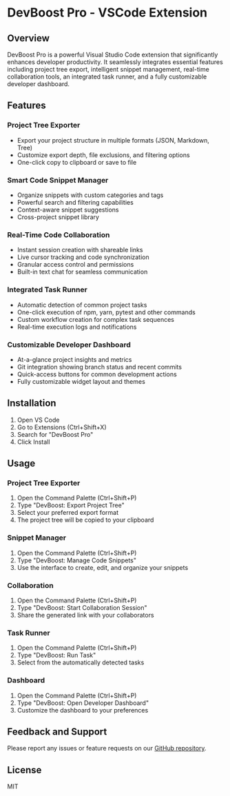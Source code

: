 # DevBoost Pro - VSCode Extension

## Overview
DevBoost Pro is a powerful Visual Studio Code extension that significantly enhances developer productivity. It seamlessly integrates essential features including project tree export, intelligent snippet management, real-time collaboration tools, an integrated task runner, and a fully customizable developer dashboard.

## Features

### Project Tree Exporter
- Export your project structure in multiple formats (JSON, Markdown, Tree)
- Customize export depth, file exclusions, and filtering options
- One-click copy to clipboard or save to file

### Smart Code Snippet Manager
- Organize snippets with custom categories and tags
- Powerful search and filtering capabilities
- Context-aware snippet suggestions
- Cross-project snippet library

### Real-Time Code Collaboration
- Instant session creation with shareable links
- Live cursor tracking and code synchronization
- Granular access control and permissions
- Built-in text chat for seamless communication

### Integrated Task Runner
- Automatic detection of common project tasks
- One-click execution of npm, yarn, pytest and other commands
- Custom workflow creation for complex task sequences
- Real-time execution logs and notifications

### Customizable Developer Dashboard
- At-a-glance project insights and metrics
- Git integration showing branch status and recent commits
- Quick-access buttons for common development actions
- Fully customizable widget layout and themes

## Installation

1. Open VS Code
2. Go to Extensions (Ctrl+Shift+X)
3. Search for "DevBoost Pro"
4. Click Install

## Usage

### Project Tree Exporter
1. Open the Command Palette (Ctrl+Shift+P)
2. Type "DevBoost: Export Project Tree"
3. Select your preferred export format
4. The project tree will be copied to your clipboard

### Snippet Manager
1. Open the Command Palette (Ctrl+Shift+P)
2. Type "DevBoost: Manage Code Snippets"
3. Use the interface to create, edit, and organize your snippets

### Collaboration
1. Open the Command Palette (Ctrl+Shift+P)
2. Type "DevBoost: Start Collaboration Session"
3. Share the generated link with your collaborators

### Task Runner
1. Open the Command Palette (Ctrl+Shift+P)
2. Type "DevBoost: Run Task"
3. Select from the automatically detected tasks

### Dashboard
1. Open the Command Palette (Ctrl+Shift+P)
2. Type "DevBoost: Open Developer Dashboard"
3. Customize the dashboard to your preferences

## Feedback and Support

Please report any issues or feature requests on our [GitHub repository](https://github.com/devboost-pro/vscode-extension).

## License

MIT 